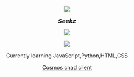 <p align="center">  
<img src="https://media.tenor.com/images/e2a84495c7db18fc8e09cbe95c818f36/tenor.gif">
</p>
<p align="center">
    𝙎𝙚𝙚𝙠𝙯
<p align="center">  
<img src="https://komarev.com/ghpvc/?username=S33kz&color=grey">
</p>
    <p align="center">
  <img src="https://discord.c99.nl/widget/theme-4/746326780884942849.png" />
</p>
<p align="center">
Currently learning JavaScript,Python,HTML,CSS
<p align="center">
    <a href="https://discord.gg/7k8nAPymHc">Cosmos chad client</a>

